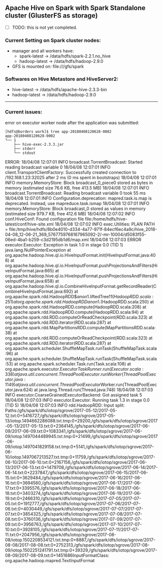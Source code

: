 ## Apache Hive on Spark with Spark Standalone cluster (GlusterFS as storage) ##

* [ ] TODO: this is not yet completed.

### Current Setting on Spark cluster nodes:
+ manager and all workers have: 
  + spark-latest -> /data/hdfs/spark-2.2.1.no_hive
  + hadoop-latest -> /data/hdfs/hadoop-2.9.0
+ GFS is mounted on: file:///gfs/spark

### Softwares on Hive Metastore and HiveServer2:
+ hive-latest -> /data/hdfs/apache-hive-2.3.3-bin
+ hadoop-latest -> /data/hdfs/hadoop-2.9.0

---
### Current issues: 
error on executor worker node after the application was submitted:
```
[hdfs@borders work]$ tree app-20180408120628-0002
app-20180408120628-0002
└── 1
    ├── hive-exec-2.3.3.jar
    ├── stderr
    └── stdout
```
ERROR: 
18/04/08 12:07:01 INFO broadcast.TorrentBroadcast: Started reading broadcast variable 0
18/04/08 12:07:01 INFO client.TransportClientFactory: Successfully created connection to /192.168.1.23:32025 after 2 ms (0 ms spent in bootstraps)
18/04/08 12:07:01 INFO memory.MemoryStore: Block broadcast_0_piece0 stored as bytes in memory (estimated size 76.6 KB, free 413.5 MB)
18/04/08 12:07:01 INFO broadcast.TorrentBroadcast: Reading broadcast variable 0 took 55 ms
18/04/08 12:07:01 INFO Configuration.deprecation: mapred.task.is.map is deprecated. Instead, use mapreduce.task.ismap
18/04/08 12:07:01 INFO memory.MemoryStore: Block broadcast_0 stored as values in memory (estimated size 979.7 KB, free 412.6 MB)
18/04/08 12:07:02 INFO conf.HiveConf: Found configuration file file:/home/hdfs/hive-latest/conf/hive-site.xml
18/04/08 12:07:02 INFO exec.Utilities: PLAN PATH = file:/tmp/hive/hdfs/8b0e4010-d334-4a77-971f-84ecf6ec4a9c/hive_2018-04-08_12-06-21_369_5767759768167965092-2/-mr-10004/d5083f55-06ed-4ba1-b259-c3d2195db1d6/map.xml
18/04/08 12:07:03 ERROR executor.Executor: Exception in task 1.0 in stage 0.0 (TID 1)
java.lang.NullPointerException
    at org.apache.hadoop.hive.ql.io.HiveInputFormat.init(HiveInputFormat.java:408)
    at org.apache.hadoop.hive.ql.io.HiveInputFormat.pushProjectionsAndFilters(HiveInputFormat.java:665)
    at org.apache.hadoop.hive.ql.io.HiveInputFormat.pushProjectionsAndFilters(HiveInputFormat.java:658)
    at org.apache.hadoop.hive.ql.io.CombineHiveInputFormat.getRecordReader(CombineHiveInputFormat.java:692)
    at org.apache.spark.rdd.HadoopRDD$$anon$1.liftedTree1$1(HadoopRDD.scala:251)
    at org.apache.spark.rdd.HadoopRDD$$anon$1.<init>(HadoopRDD.scala:250)
    at org.apache.spark.rdd.HadoopRDD.compute(HadoopRDD.scala:208)
    at org.apache.spark.rdd.HadoopRDD.compute(HadoopRDD.scala:94)
    at org.apache.spark.rdd.RDD.computeOrReadCheckpoint(RDD.scala:323)
    at org.apache.spark.rdd.RDD.iterator(RDD.scala:287)
    at org.apache.spark.rdd.MapPartitionsRDD.compute(MapPartitionsRDD.scala:38)
    at org.apache.spark.rdd.RDD.computeOrReadCheckpoint(RDD.scala:323)
    at org.apache.spark.rdd.RDD.iterator(RDD.scala:287)
    at org.apache.spark.scheduler.ShuffleMapTask.runTask(ShuffleMapTask.scala:96)
    at org.apache.spark.scheduler.ShuffleMapTask.runTask(ShuffleMapTask.scala:53)
    at org.apache.spark.scheduler.Task.run(Task.scala:108)
    at org.apache.spark.executor.Executor$TaskRunner.run(Executor.scala:338)
    at java.util.concurrent.ThreadPoolExecutor.runWorker(ThreadPoolExecutor.java:1149)
    at java.util.concurrent.ThreadPoolExecutor$Worker.run(ThreadPoolExecutor.java:624)
    at java.lang.Thread.run(Thread.java:748)
18/04/08 12:07:03 INFO executor.CoarseGrainedExecutorBackend: Got assigned task 5
18/04/08 12:07:03 INFO executor.Executor: Running task 1.3 in stage 0.0 (TID 5)
18/04/08 12:07:03 INFO rdd.HadoopRDD: Input split: Paths:/gfs/spark/dfs/iotop/sgrove/2017-05-12/2017-05-12.txt:0+5416727,/gfs/spark/dfs/iotop/sgrove/2017-05-13/iotop.1494662286088.txt.tmp:0+29200,/gfs/spark/dfs/iotop/sgrove/2017-05-13/2017-05-13.txt:0+2364145,/gfs/spark/dfs/iotop/sgrove/2017-06-09/2017-06-09.txt:0+1083341,/gfs/spark/dfs/iotop/sgrove/2017-06-09/iotop.1497044489945.txt.tmp:0+21499,/gfs/spark/dfs/iotop/sgrove/2017-06-09/iotop.1497041829158.txt.tmp:0+5141,/gfs/spark/dfs/iotop/sgrove/2017-06-10/iotop.1497067213527.txt.tmp:0+11759,/gfs/spark/dfs/iotop/sgrove/2017-06-10/2017-06-10.txt:0+2167156,/gfs/spark/dfs/iotop/sgrove/2017-06-13/2017-06-13.txt:0+1479708,/gfs/spark/dfs/iotop/sgrove/2017-06-14/2017-06-14.txt:0+2237847,/gfs/spark/dfs/iotop/sgrove/2017-06-15/2017-06-15.txt:0+3629484,/gfs/spark/dfs/iotop/sgrove/2017-06-16/2017-06-16.txt:0+3694560,/gfs/spark/dfs/iotop/sgrove/2017-06-17/2017-06-17.txt:0+3395576,/gfs/spark/dfs/iotop/sgrove/2017-06-18/2017-06-18.txt:0+3403274,/gfs/spark/dfs/iotop/sgrove/2017-06-19/2017-06-19.txt:0+2466310,/gfs/spark/dfs/iotop/sgrove/2017-07-05/2017-07-05.txt:0+1912777,/gfs/spark/dfs/iotop/sgrove/2017-07-06/2017-07-06.txt:0+4030449,/gfs/spark/dfs/iotop/sgrove/2017-07-07/2017-07-07.txt:0+3854325,/gfs/spark/dfs/iotop/sgrove/2017-07-08/2017-07-08.txt:0+3760136,/gfs/spark/dfs/iotop/sgrove/2017-07-09/2017-07-09.txt:0+3956763,/gfs/spark/dfs/iotop/sgrove/2017-07-10/2017-07-10.txt:0+3928105,/gfs/spark/dfs/iotop/sgrove/2017-07-11/2017-07-11.txt:0+2047956,/gfs/spark/dfs/iotop/sgrove/2017-08-08/iotop.1502208534121.txt.tmp:0+8887,/gfs/spark/dfs/iotop/sgrove/2017-08-08/2017-08-08.txt:0+2752313,/gfs/spark/dfs/iotop/sgrove/2017-08-09/iotop.1502251241791.txt.tmp:0+39329,/gfs/spark/dfs/iotop/sgrove/2017-08-09/2017-08-09.txt:0+1451686InputFormatClass: org.apache.hadoop.mapred.TextInputFormat




